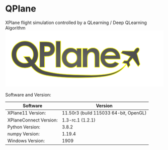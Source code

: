 # QPlane

XPlane flight simulation controlled by a QLearning / Deep QLearning Algorithm
![Logo](https://github.com/JDatPNW/QPlane/blob/main/QPlaneLogo.svg)

Software and Version:

|Software | Version|
|-----|-----|
|XPlane11 Version: | 11.50r3 (build 115033 64-bit, OpenGL)|
|XPlaneConnect Version: | 1.3-rc.1 (1.2.1)|
|Python Version: | 3.8.2|
|numpy Version: | 1.19.4|
|Windows Version: | 1909|
